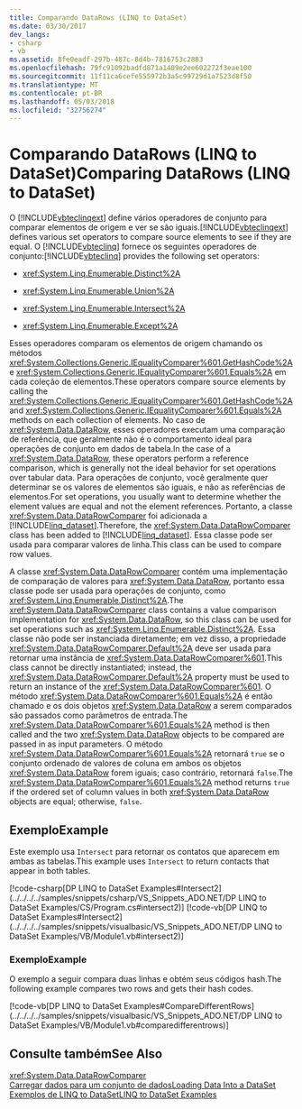 ```yaml
---
title: Comparando DataRows (LINQ to DataSet)
ms.date: 03/30/2017
dev_langs:
- csharp
- vb
ms.assetid: 8fe0eadf-297b-487c-8d4b-7816753c2883
ms.openlocfilehash: 79fc91092badfd871a1409e2ee602272f3eae100
ms.sourcegitcommit: 11f11ca6cefe555972b3a5c99729d1a7523d8f50
ms.translationtype: MT
ms.contentlocale: pt-BR
ms.lasthandoff: 05/03/2018
ms.locfileid: "32756274"
---
```

# <a name="comparing-datarows-linq-to-dataset"></a><span data-ttu-id="9f315-102">Comparando DataRows (LINQ to DataSet)</span><span class="sxs-lookup"><span data-stu-id="9f315-102">Comparing DataRows (LINQ to DataSet)</span></span>
<span data-ttu-id="9f315-103">O [!INCLUDE[vbteclinqext](../../../../includes/vbteclinqext-md.md)] define vários operadores de conjunto para comparar elementos de origem e ver se são iguais.</span><span class="sxs-lookup"><span data-stu-id="9f315-103">[!INCLUDE[vbteclinqext](../../../../includes/vbteclinqext-md.md)] defines various set operators to compare source elements to see if they are equal.</span></span> <span data-ttu-id="9f315-104">O [!INCLUDE[vbteclinq](../../../../includes/vbteclinq-md.md)] fornece os seguintes operadores de conjunto:</span><span class="sxs-lookup"><span data-stu-id="9f315-104">[!INCLUDE[vbteclinq](../../../../includes/vbteclinq-md.md)] provides the following set operators:</span></span>  
  
-   <xref:System.Linq.Enumerable.Distinct%2A>  
  
-   <xref:System.Linq.Enumerable.Union%2A>  
  
-   <xref:System.Linq.Enumerable.Intersect%2A>  
  
-   <xref:System.Linq.Enumerable.Except%2A>  
  
 <span data-ttu-id="9f315-105">Esses operadores comparam os elementos de origem chamando os métodos <xref:System.Collections.Generic.IEqualityComparer%601.GetHashCode%2A> e <xref:System.Collections.Generic.IEqualityComparer%601.Equals%2A> em cada coleção de elementos.</span><span class="sxs-lookup"><span data-stu-id="9f315-105">These operators compare source elements by calling the <xref:System.Collections.Generic.IEqualityComparer%601.GetHashCode%2A> and <xref:System.Collections.Generic.IEqualityComparer%601.Equals%2A> methods on each collection of elements.</span></span> <span data-ttu-id="9f315-106">No caso de <xref:System.Data.DataRow>, esses operadores executam uma comparação de referência, que geralmente não é o comportamento ideal para operações de conjunto em dados de tabela.</span><span class="sxs-lookup"><span data-stu-id="9f315-106">In the case of a <xref:System.Data.DataRow>, these operators perform a reference comparison, which is generally not the ideal behavior for set operations over tabular data.</span></span> <span data-ttu-id="9f315-107">Para operações de conjunto, você geralmente quer determinar se os valores de elementos são iguais, e não as referências de elementos.</span><span class="sxs-lookup"><span data-stu-id="9f315-107">For set operations, you usually want to determine whether the element values are equal and not the element references.</span></span> <span data-ttu-id="9f315-108">Portanto, a classe <xref:System.Data.DataRowComparer> foi adicionada a [!INCLUDE[linq_dataset](../../../../includes/linq-dataset-md.md)].</span><span class="sxs-lookup"><span data-stu-id="9f315-108">Therefore, the <xref:System.Data.DataRowComparer> class has been added to [!INCLUDE[linq_dataset](../../../../includes/linq-dataset-md.md)].</span></span> <span data-ttu-id="9f315-109">Essa classe pode ser usada para comparar valores de linha.</span><span class="sxs-lookup"><span data-stu-id="9f315-109">This class can be used to compare row values.</span></span>  
  
 <span data-ttu-id="9f315-110">A classe <xref:System.Data.DataRowComparer> contém uma implementação de comparação de valores para <xref:System.Data.DataRow>, portanto essa classe pode ser usada para operações de conjunto, como <xref:System.Linq.Enumerable.Distinct%2A>.</span><span class="sxs-lookup"><span data-stu-id="9f315-110">The <xref:System.Data.DataRowComparer> class contains a value comparison implementation for <xref:System.Data.DataRow>, so this class can be used for set operations such as <xref:System.Linq.Enumerable.Distinct%2A>.</span></span> <span data-ttu-id="9f315-111">Essa classe não pode ser instanciada diretamente; em vez disso, a propriedade <xref:System.Data.DataRowComparer.Default%2A> deve ser usada para retornar uma instância de <xref:System.Data.DataRowComparer%601>.</span><span class="sxs-lookup"><span data-stu-id="9f315-111">This class cannot be directly instantiated; instead, the <xref:System.Data.DataRowComparer.Default%2A> property must be used to return an instance of the <xref:System.Data.DataRowComparer%601>.</span></span> <span data-ttu-id="9f315-112">O método <xref:System.Data.DataRowComparer%601.Equals%2A> é então chamado e os dois objetos <xref:System.Data.DataRow> a serem comparados são passados como parâmetros de entrada.</span><span class="sxs-lookup"><span data-stu-id="9f315-112">The <xref:System.Data.DataRowComparer%601.Equals%2A> method is then called and the two <xref:System.Data.DataRow> objects to be compared are passed in as input parameters.</span></span> <span data-ttu-id="9f315-113">O método <xref:System.Data.DataRowComparer%601.Equals%2A> retornará `true` se o conjunto ordenado de valores de coluna em ambos os objetos <xref:System.Data.DataRow> forem iguais; caso contrário, retornará `false`.</span><span class="sxs-lookup"><span data-stu-id="9f315-113">The <xref:System.Data.DataRowComparer%601.Equals%2A> method returns `true` if the ordered set of column values in both <xref:System.Data.DataRow> objects are equal; otherwise, `false`.</span></span>  
  
## <a name="example"></a><span data-ttu-id="9f315-114">Exemplo</span><span class="sxs-lookup"><span data-stu-id="9f315-114">Example</span></span>  
 <span data-ttu-id="9f315-115">Este exemplo usa `Intersect` para retornar os contatos que aparecem em ambas as tabelas.</span><span class="sxs-lookup"><span data-stu-id="9f315-115">This example uses `Intersect` to return contacts that appear in both tables.</span></span>  
  
 [!code-csharp[DP LINQ to DataSet Examples#Intersect2](../../../../samples/snippets/csharp/VS_Snippets_ADO.NET/DP LINQ to DataSet Examples/CS/Program.cs#intersect2)]
 [!code-vb[DP LINQ to DataSet Examples#Intersect2](../../../../samples/snippets/visualbasic/VS_Snippets_ADO.NET/DP LINQ to DataSet Examples/VB/Module1.vb#intersect2)]  
  
### <a name="example"></a><span data-ttu-id="9f315-116">Exemplo</span><span class="sxs-lookup"><span data-stu-id="9f315-116">Example</span></span>  
 <span data-ttu-id="9f315-117">O exemplo a seguir compara duas linhas e obtém seus códigos hash.</span><span class="sxs-lookup"><span data-stu-id="9f315-117">The following example compares two rows and gets their hash codes.</span></span>  
  
 [!code-vb[DP LINQ to DataSet Examples#CompareDifferentRows](../../../../samples/snippets/visualbasic/VS_Snippets_ADO.NET/DP LINQ to DataSet Examples/VB/Module1.vb#comparedifferentrows)]  
  
## <a name="see-also"></a><span data-ttu-id="9f315-118">Consulte também</span><span class="sxs-lookup"><span data-stu-id="9f315-118">See Also</span></span>  
 <xref:System.Data.DataRowComparer>  
 [<span data-ttu-id="9f315-119">Carregar dados para um conjunto de dados</span><span class="sxs-lookup"><span data-stu-id="9f315-119">Loading Data Into a DataSet</span></span>](../../../../docs/framework/data/adonet/loading-data-into-a-dataset.md)  
 [<span data-ttu-id="9f315-120">Exemplos de LINQ to DataSet</span><span class="sxs-lookup"><span data-stu-id="9f315-120">LINQ to DataSet Examples</span></span>](../../../../docs/framework/data/adonet/linq-to-dataset-examples.md)
